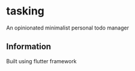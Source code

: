 # tasking

An opinionated minimalist personal todo manager

## Information
Built using flutter framework 
